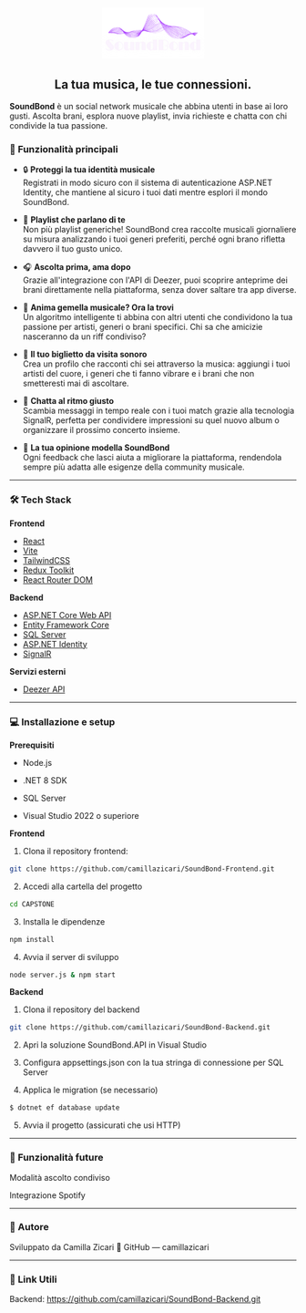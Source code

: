 <p align="center">
  <img src="frontend/src/assets/SoundBond/SoundBondViola.png" alt="Logo" width="180"/>
</p>

<h2 align="center">La tua musica, le tue connessioni.</h2>

**SoundBond** è un social network musicale che abbina utenti in base ai loro gusti. Ascolta brani, esplora nuove playlist, invia richieste e chatta con chi condivide la tua passione.

### 🚀 Funzionalità principali

- 🔒 **Proteggi la tua identità musicale** <br/>
  Registrati in modo sicuro con il sistema di autenticazione ASP.NET Identity, che mantiene al sicuro i tuoi dati mentre esplori il mondo SoundBond.

- 🎵 **Playlist che parlano di te** <br/>
  Non più playlist generiche! SoundBond crea raccolte musicali giornaliere su misura analizzando i tuoi generi preferiti, perché ogni brano rifletta davvero il tuo gusto unico.

- 🎧 **Ascolta prima, ama dopo** <br/>
  Grazie all'integrazione con l'API di Deezer, puoi scoprire anteprime dei brani direttamente nella piattaforma, senza dover saltare tra app diverse.

- 🤝 **Anima gemella musicale? Ora la trovi** <br/>
  Un algoritmo intelligente ti abbina con altri utenti che condividono la tua passione per artisti, generi o brani specifici. Chi sa che amicizie nasceranno da un riff condiviso?

- 📝 **Il tuo biglietto da visita sonoro** <br/>
  Crea un profilo che racconti chi sei attraverso la musica: aggiungi i tuoi artisti del cuore, i generi che ti fanno vibrare e i brani che non smetteresti mai di ascoltare.

- 💬 **Chatta al ritmo giusto** <br/>
  Scambia messaggi in tempo reale con i tuoi match grazie alla tecnologia SignalR, perfetta per condividere impressioni su quel nuovo album o organizzare il prossimo concerto insieme.

- 🌟 **La tua opinione modella SoundBond** <br/>
  Ogni feedback che lasci aiuta a migliorare la piattaforma, rendendola sempre più adatta alle esigenze della community musicale.

<hr/>

### 🛠️ Tech Stack

**Frontend**

- [React](https://reactjs.org/)
- [Vite](https://vitejs.dev/)
- [TailwindCSS](https://tailwindcss.com/)
- [Redux Toolkit](https://redux-toolkit.js.org/)
- [React Router DOM](https://reactrouter.com/)

**Backend**

- [ASP.NET Core Web API](https://docs.microsoft.com/en-us/aspnet/core/web-api/)
- [Entity Framework Core](https://docs.microsoft.com/en-us/ef/core/)
- [SQL Server](https://www.microsoft.com/en-us/sql-server/)
- [ASP.NET Identity](https://docs.microsoft.com/en-us/aspnet/core/security/authentication/identity)
- [SignalR](https://dotnet.microsoft.com/apps/aspnet/signalr)

**Servizi esterni**

- [Deezer API](https://developers.deezer.com/)

<hr/>

### 💻 Installazione e setup

**Prerequisiti**

- Node.js

- .NET 8 SDK

- SQL Server

- Visual Studio 2022 o superiore

**Frontend**

1. Clona il repository frontend:

```bash
git clone https://github.com/camillazicari/SoundBond-Frontend.git
```

2. Accedi alla cartella del progetto

```bash
cd CAPSTONE
```

3. Installa le dipendenze

```bash
npm install
```

4. Avvia il server di sviluppo

```bash
node server.js & npm start
```

**Backend**

1. Clona il repository del backend

```bash
git clone https://github.com/camillazicari/SoundBond-Backend.git
```

2. Apri la soluzione SoundBond.API in Visual Studio

3. Configura appsettings.json con la tua stringa di connessione per SQL Server

4. Applica le migration (se necessario)

```bash
$ dotnet ef database update
```

5. Avvia il progetto (assicurati che usi HTTP)

<hr/>

### 🔮 Funzionalità future

Modalità ascolto condiviso

Integrazione Spotify

<hr/>

### 👤 Autore

Sviluppato da Camilla Zicari
🔗 GitHub — camillazicari

<hr />

### 🔗 Link Utili

Backend: https://github.com/camillazicari/SoundBond-Backend.git
